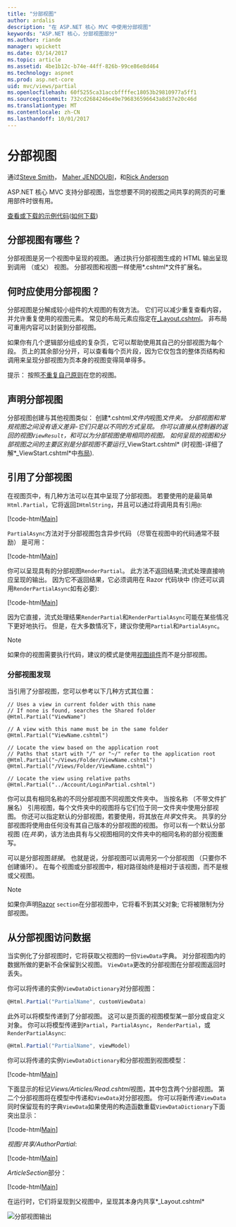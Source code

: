 ```yaml
---
title: "分部视图"
author: ardalis
description: "在 ASP.NET 核心 MVC 中使用分部视图"
keywords: "ASP.NET 核心，分部视图部分"
ms.author: riande
manager: wpickett
ms.date: 03/14/2017
ms.topic: article
ms.assetid: 4be1b12c-b74e-44ff-826b-99ce86e8d464
ms.technology: aspnet
ms.prod: asp.net-core
uid: mvc/views/partial
ms.openlocfilehash: 60f5255ca31accbffffec18053b29810977a5ff1
ms.sourcegitcommit: 732cd2684246e49e796836596643a8d37e20c46d
ms.translationtype: MT
ms.contentlocale: zh-CN
ms.lasthandoff: 10/01/2017
---
```

# <a name="partial-views"></a>分部视图

通过[Steve Smith](https://ardalis.com/)， [Maher JENDOUBI](https://twitter.com/maherjend)，和[Rick Anderson](https://twitter.com/RickAndMSFT)

ASP.NET 核心 MVC 支持分部视图，当您想要不同的视图之间共享的网页的可重用部件时很有用。

[查看或下载的示例代码](https://github.com/aspnet/Docs/tree/master/aspnetcore/mvc/views/partial/sample)([如何下载](xref:tutorials/index#how-to-download-a-sample))

## <a name="what-are-partial-views"></a>分部视图有哪些？

分部视图是另一个视图中呈现的视图。 通过执行分部视图生成的 HTML 输出呈现到调用 （或父） 视图。 分部视图和视图一样使用*.cshtml*文件扩展名。

## <a name="when-should-i-use-partial-views"></a>何时应使用分部视图？

分部视图是分解成较小组件的大视图的有效方法。 它们可以减少重复查看内容，并允许重复使用的视图元素。 常见的布局元素应指定在[_Layout.cshtml](layout.md)。 非布局可重用内容可以封装到分部视图。

如果你有几个逻辑部分组成的复杂页，它可以帮助使用其自己的分部视图为每个段。 页上的其余部分分开，可以查看每个页片段，因为它仅包含的整体页结构和调用来呈现分部视图为页本身的视图变得简单得多。

提示： 按照[不重复自己原则](http://deviq.com/don-t-repeat-yourself/)在您的视图。

## <a name="declaring-partial-views"></a>声明分部视图

分部视图创建与其他视图类似： 创建*.cshtml*文件内*视图*文件夹。 分部视图和常规视图之间没有语义差异-它们只是以不同的方式呈现。 你可以直接从控制器的返回的视图`ViewResult`，和可以为分部视图使用相同的视图。 如何呈现的视图和分部视图之间的主要区别是分部视图不要运行*_ViewStart.cshtml* (时视图-详细了解*_ViewStart.cshtml*中[布局](layout.md)).

## <a name="referencing-a-partial-view"></a>引用了分部视图

在视图页中，有几种方法可以在其中呈现了分部视图。 若要使用的是最简单`Html.Partial`，它将返回`IHtmlString`，并且可以通过将调用具有引用`@`:

[!code-html[Main](partial/sample/src/PartialViewsSample/Views/Home/About.cshtml?range=9)]

`PartialAsync`方法对于分部视图包含异步代码 （尽管在视图中的代码通常不鼓励） 是可用：

[!code-html[Main](partial/sample/src/PartialViewsSample/Views/Home/About.cshtml?range=8)]

你可以呈现具有的分部视图`RenderPartial`。 此方法不返回结果;流式处理直接响应呈现的输出。 因为它不返回结果，它必须调用在 Razor 代码块中 (你还可以调用`RenderPartialAsync`如有必要):

[!code-html[Main](partial/sample/src/PartialViewsSample/Views/Home/About.cshtml?range=10-12)]

因为它直接，流式处理结果`RenderPartial`和`RenderPartialAsync`可能在某些情况下更好地执行。 但是，在大多数情况下，建议你使用`Partial`和`PartialAsync`。

> [!NOTE]
> 如果你的视图需要执行代码，建议的模式是使用[视图组件](view-components.md)而不是分部视图。

### <a name="partial-view-discovery"></a>分部视图发现

当引用了分部视图，您可以参考以下几种方式其位置：

```text
// Uses a view in current folder with this name
// If none is found, searches the Shared folder
@Html.Partial("ViewName")

// A view with this name must be in the same folder
@Html.Partial("ViewName.cshtml")

// Locate the view based on the application root
// Paths that start with "/" or "~/" refer to the application root
@Html.Partial("~/Views/Folder/ViewName.cshtml")
@Html.Partial("/Views/Folder/ViewName.cshtml")

// Locate the view using relative paths
@Html.Partial("../Account/LoginPartial.cshtml")
```

你可以具有相同名称的不同分部视图不同视图文件夹中。 当按名称 （不带文件扩展名） 引用视图，每个文件夹中的视图将与它们位于同一文件夹中使用分部视图。 你还可以指定默认的分部视图，若要使用，将其放在*共享*文件夹。 共享的分部视图将使用由任何没有其自己版本的分部视图的视图。 你可以有一个默认分部视图 (在*共享*)，该方法由具有与父视图相同的文件夹中的相同名称的部分视图重写。

可以是分部视图*链接*。 也就是说，分部视图可以调用另一个分部视图 （只要你不创建循环）。 在每个视图或分部视图中，相对路径始终是相对于该视图，而不是根或父视图。

> [!NOTE]
> 如果你声明[Razor](razor.md) `section`在分部视图中，它将看不到其父对象; 它将被限制为分部视图。

## <a name="accessing-data-from-partial-views"></a>从分部视图访问数据

当实例化了分部视图时，它将获取父视图的一份`ViewData`字典。 对分部视图内的数据所做的更新不会保留到父视图。 `ViewData`更改的分部视图在分部视图返回时丢失。

你可以将传递的实例`ViewDataDictionary`对分部视图：

```csharp
@Html.Partial("PartialName", customViewData)
   ```

此外可以将模型传递到了分部视图。 这可以是页面的视图模型某一部分或自定义对象。 你可以将模型传递到`Partial`，`PartialAsync`， `RenderPartial`，或`RenderPartialAsync`:

```csharp
@Html.Partial("PartialName", viewModel)
   ```

你可以将传递的实例`ViewDataDictionary`和分部视图到视图模型：

[!code-html[Main](partial/sample/src/PartialViewsSample/Views/Articles/Read.cshtml?range=15-16)]

下面显示的标记*Views/Articles/Read.cshtml*视图，其中包含两个分部视图。 第二个分部视图将在模型中传递和`ViewData`对分部视图。 你可以将新传递`ViewData`同时保留现有的字典`ViewData`如果使用的构造函数重载`ViewDataDictionary`下面突出显示：

[!code-html[Main](partial/sample/src/PartialViewsSample/Views/Articles/Read.cshtml)]

*视图/共享/AuthorPartial*:

[!code-html[Main](partial/sample/src/PartialViewsSample/Views/Shared/AuthorPartial.cshtml)]

*ArticleSection*部分：

[!code-html[Main](partial/sample/src/PartialViewsSample/Views/Articles/ArticleSection.cshtml)]

在运行时，它们将呈现到父视图中，呈现其本身内共享*_Layout.cshtml*

![分部视图输出](partial/_static/output.png)
